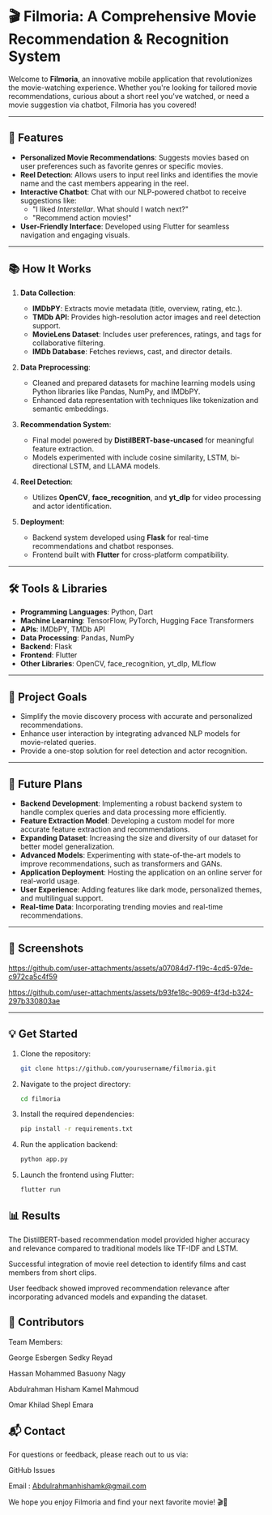 # 🎬 **Filmoria: A Comprehensive Movie Recommendation & Recognition System**

Welcome to **Filmoria**, an innovative mobile application that revolutionizes the movie-watching experience. Whether you're looking for tailored movie recommendations, curious about a short reel you've watched, or need a movie suggestion via chatbot, Filmoria has you covered!

---

## 🚀 **Features**
- **Personalized Movie Recommendations**: Suggests movies based on user preferences such as favorite genres or specific movies.
- **Reel Detection**: Allows users to input reel links and identifies the movie name and the cast members appearing in the reel.
- **Interactive Chatbot**: Chat with our NLP-powered chatbot to receive suggestions like:
  - "I liked *Interstellar*. What should I watch next?"
  - "Recommend action movies!"
- **User-Friendly Interface**: Developed using Flutter for seamless navigation and engaging visuals.

---

## 📚 **How It Works**
1. **Data Collection**: 
   - **IMDbPY**: Extracts movie metadata (title, overview, rating, etc.).
   - **TMDb API**: Provides high-resolution actor images and reel detection support.
   - **MovieLens Dataset**: Includes user preferences, ratings, and tags for collaborative filtering.
   - **IMDb Database**: Fetches reviews, cast, and director details.

2. **Data Preprocessing**:
   - Cleaned and prepared datasets for machine learning models using Python libraries like Pandas, NumPy, and IMDbPY.
   - Enhanced data representation with techniques like tokenization and semantic embeddings.

3. **Recommendation System**:
   - Final model powered by **DistilBERT-base-uncased** for meaningful feature extraction.
   - Models experimented with include cosine similarity, LSTM, bi-directional LSTM, and LLAMA models.

4. **Reel Detection**:
   - Utilizes **OpenCV**, **face_recognition**, and **yt_dlp** for video processing and actor identification.

5. **Deployment**:
   - Backend system developed using **Flask** for real-time recommendations and chatbot responses.
   - Frontend built with **Flutter** for cross-platform compatibility.

---

## 🛠️ **Tools & Libraries**
- **Programming Languages**: Python, Dart
- **Machine Learning**: TensorFlow, PyTorch, Hugging Face Transformers
- **APIs**: IMDbPY, TMDb API
- **Data Processing**: Pandas, NumPy
- **Backend**: Flask
- **Frontend**: Flutter
- **Other Libraries**: OpenCV, face_recognition, yt_dlp, MLflow

---

## 🎯 **Project Goals**
- Simplify the movie discovery process with accurate and personalized recommendations.
- Enhance user interaction by integrating advanced NLP models for movie-related queries.
- Provide a one-stop solution for reel detection and actor recognition.

---

## 🔮 **Future Plans**
- **Backend Development**: Implementing a robust backend system to handle complex queries and data processing more efficiently.
- **Feature Extraction Model**: Developing a custom model for more accurate feature extraction and recommendations.
- **Expanding Dataset**: Increasing the size and diversity of our dataset for better model generalization.
- **Advanced Models**: Experimenting with state-of-the-art models to improve recommendations, such as transformers and GANs.
- **Application Deployment**: Hosting the application on an online server for real-world usage.
- **User Experience**: Adding features like dark mode, personalized themes, and multilingual support.
- **Real-time Data**: Incorporating trending movies and real-time recommendations.

---

## 📱 **Screenshots**



https://github.com/user-attachments/assets/a07084d7-f19c-4cd5-97de-c972ca5c4f59



https://github.com/user-attachments/assets/b93fe18c-9069-4f3d-b324-297b330803ae





---

## 💡 **Get Started**

1. Clone the repository:  
   ```bash
   git clone https://github.com/yourusername/filmoria.git

2. Navigate to the project directory:  
   ```bash
   cd filmoria

3. Install the required dependencies:

    ```bash
    pip install -r requirements.txt

4. Run the application backend:

    ```bash
    python app.py

5. Launch the frontend using Flutter:

    ```bash
    flutter run

## 📊 Results 
The DistilBERT-based recommendation model provided higher accuracy and relevance compared to traditional models like TF-IDF and LSTM.

Successful integration of movie reel detection to identify films and cast members from short clips.

User feedback showed improved recommendation relevance after incorporating advanced models and expanding the dataset.


## 🤝 Contributors 
Team Members:

George Esbergen Sedky Reyad

Hassan Mohammed Basuony Nagy

Abdulrahman Hisham Kamel Mahmoud

Omar Khilad Shepl Emara


##  📬 Contact 
For questions or feedback, please reach out to us via:

GitHub Issues

Email : Abdulrahmanhishamk@gmail.com

We hope you enjoy Filmoria and find your next favorite movie! 🎬🍿
